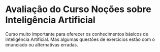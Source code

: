 # Avaliação do Curso Noções sobre Inteligência Artificial

Curso muito importante para oferecer os conhecimentos básicos de Inteligência Artificial. Mas algumas questões de exercícios estão com o enunciado ou alternativas erradas.